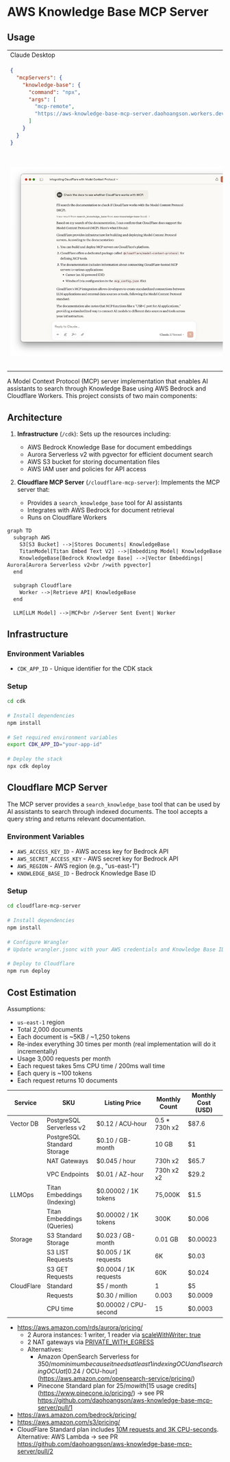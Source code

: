 # AWS Knowledge Base MCP Server

## Usage

<table><tr><td>Claude Desktop</td><td>GitHub Copilot</td></tr><tr><td>

```json
{
  "mcpServers": {
    "knowledge-base": {
      "command": "npx",
      "args": [
        "mcp-remote",
        "https://aws-knowledge-base-mcp-server.daohoangson.workers.dev/sse"
      ]
    }
  }
}
```

</td><td>

```json
{
  "servers": {
    "aws-knowledge-base": {
      "type": "sse",
      "url": "https://aws-knowledge-base-mcp-server.daohoangson.workers.dev/sse"
    }
  }
}
```

</tr><tr><td>

![](./claude_desktop.png)

</td><td>

![](./github_copilot.png)

</td></tr></table>

A Model Context Protocol (MCP) server implementation that enables AI assistants to search through Knowledge Base using AWS Bedrock and Cloudflare Workers. This project consists of two main components:

## Architecture

1. **Infrastructure** (`/cdk`): Sets up the resources including:

   - AWS Bedrock Knowledge Base for document embeddings
   - Aurora Serverless v2 with pgvector for efficient document search
   - AWS S3 bucket for storing documentation files
   - AWS IAM user and policies for API access

2. **Cloudflare MCP Server** (`/cloudflare-mcp-server`): Implements the MCP server that:
   - Provides a `search_knowledge_base` tool for AI assistants
   - Integrates with AWS Bedrock for document retrieval
   - Runs on Cloudflare Workers

```mermaid
graph TD
  subgraph AWS
    S3[S3 Bucket] -->|Stores Documents| KnowledgeBase
    TitanModel[Titan Embed Text V2] -->|Embedding Model| KnowledgeBase
    KnowledgeBase[Bedrock Knowledge Base] -->|Vector Embeddings| Aurora[Aurora Serverless v2<br />with pgvector]
  end

  subgraph Cloudflare
    Worker -->|Retrieve API| KnowledgeBase
  end

  LLM[LLM Model] -->|MCP<br />Server Sent Event| Worker
```

## Infrastructure

### Environment Variables

- `CDK_APP_ID` - Unique identifier for the CDK stack

### Setup

```bash
cd cdk

# Install dependencies
npm install

# Set required environment variables
export CDK_APP_ID="your-app-id"

# Deploy the stack
npx cdk deploy
```

## Cloudflare MCP Server

The MCP server provides a `search_knowledge_base` tool that can be used by AI assistants to search through indexed documents. The tool accepts a query string and returns relevant documentation.

### Environment Variables

- `AWS_ACCESS_KEY_ID` - AWS access key for Bedrock API
- `AWS_SECRET_ACCESS_KEY` - AWS secret key for Bedrock API
- `AWS_REGION` - AWS region (e.g., "us-east-1")
- `KNOWLEDGE_BASE_ID` - Bedrock Knowledge Base ID

### Setup

```bash
cd cloudflare-mcp-server

# Install dependencies
npm install

# Configure Wrangler
# Update wrangler.jsonc with your AWS credentials and Knowledge Base ID

# Deploy to Cloudflare
npm run deploy
```

## Cost Estimation

Assumptions:

- `us-east-1` region
- Total 2,000 documents
- Each document is ~5KB / ~1,250 tokens
- Re-index everything 30 times per month (real implementation will do it incrementally)
- Usage 3,000 requests per month
- Each request takes 5ms CPU time / 200ms wall time
- Each query is ~100 tokens
- Each request returns 10 documents

| Service    | SKU                         | Listing Price         | Monthly Count  | Monthly Cost (USD) |
| ---------- | --------------------------- | --------------------- | -------------- | ------------------ |
| Vector DB  | PostgreSQL Serverless v2    | $0.12 / ACU‑hour      | 0.5 \* 730h x2 | $87.6              |
|            | PostgreSQL Standard Storage | $0.10 / GB-month      | 10 GB          | $1                 |
|            | NAT Gateways                | $0.045 / hour         | 730h x2        | $65.7              |
|            | VPC Endpoints               | $0.01 / AZ-hour       | 730h x2 x2     | $29.2              |
| LLMOps     | Titan Embeddings (Indexing) | $0.00002 / 1K tokens  | 75,000K        | $1.5               |
|            | Titan Embeddings (Queries)  | $0.00002 / 1K tokens  | 300K           | $0.006             |
| Storage    | S3 Standard Storage         | $0.023 / GB-month     | 0.01 GB        | $0.00023           |
|            | S3 LIST Requests            | $0.005 / 1K requests  | 6K             | $0.03              |
|            | S3 GET Requests             | $0.0004 / 1K requests | 60K            | $0.024             |
| CloudFlare | Standard                    | $5 / month            | 1              | $5                 |
|            | Requests                    | $0.30 / million       | 0.003          | $0.0009            |
|            | CPU time                    | $0.00002 / CPU-second | 15             | $0.0003            |

- https://aws.amazon.com/rds/aurora/pricing/
  - 2 Aurora instances: 1 writer, 1 reader via [scaleWithWriter: true](https://github.com/awslabs/generative-ai-cdk-constructs/blob/601e3ad/src/cdk-lib/amazonaurora/aurora-vector-store.ts)
  - 2 NAT gateways via [PRIVATE_WITH_EGRESS](https://github.com/awslabs/generative-ai-cdk-constructs/blob/601e3ad/src/common/helpers/vpc-helper.ts)
  - Alternatives:
    - Amazon OpenSearch Serverless for $350/mo minimum because it needs at least 1 indexing OCU and 1 searching OCU at [$0.24 / OCU-hour](https://aws.amazon.com/opensearch-service/pricing/)
    - Pinecone Standard plan for $25/mo with [$15 usage credits](https://www.pinecone.io/pricing/) → see PR https://github.com/daohoangson/aws-knowledge-base-mcp-server/pull/1
- https://aws.amazon.com/bedrock/pricing/
- https://aws.amazon.com/s3/pricing/
- CloudFlare Standard plan includes [10M requests and 3K CPU-seconds](https://developers.cloudflare.com/workers/platform/pricing/). Alternative: AWS Lambda → see PR https://github.com/daohoangson/aws-knowledge-base-mcp-server/pull/2
